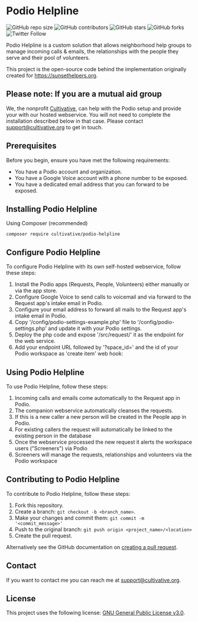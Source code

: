 # Podio Helpline

![GitHub repo size](https://img.shields.io/github/repo-size/cultivative/podio-helpline)
![GitHub contributors](https://img.shields.io/github/contributors/cultivative/podio-helpline)
![GitHub stars](https://img.shields.io/github/stars/cultivative/podio-helpline?style=social)
![GitHub forks](https://img.shields.io/github/forks/cultivative/podio-helpline?style=social)
![Twitter Follow](https://img.shields.io/twitter/follow/cultivative?style=social)

Podio Helpline is a custom solution that allows neighborhood help groups to manage incoming calls & emails, the relationships with the people they serve and their pool of volunteers.

This project is the open-source code behind the implementation originally created for https://sunsethelpers.org. 

## Please note: If you are a mutual aid group
We, the nonprofit [Cultivative](https://cultivative.org), can help with the Podio setup and provide your with our hosted webservice. 
You will not need to complete the installation described below in that case. Please contact [support@cultivative.org](mailto:support@cultivative.org)</a> to get in touch.

## Prerequisites

Before you begin, ensure you have met the following requirements:
* You have a Podio account and organization.
* You have a Google Voice account with a phone number to be exposed.
* You have a dedicated email address that you can forward to be exposed.

## Installing Podio Helpline

Using Composer (recommended)

`composer require cultivative/podio-helpline`


## Configure Podio Helpline

To configure Podio Helpline with its own self-hosted webservice, follow these steps:

1. Install the Podio apps (Requests, People, Volunteers) either manually or via the app store.
2. Configure Google Voice to send calls to voicemail and via forward to the Request app's intake email in Podio.
3. Configure your email address to forward all mails to the Request app's intake email in Podio.
3. Copy '/config/podio-settings-example.php' file to '/config/podio-settings.php' and update it with your Podio settings.
4. Deploy the php code and expose '/src/request/' it as the endpoint for the web service.
5. Add your endpoint URL followed by '?space_id=' and the id of your Podio workspace as 'create item' web hook:

## Using Podio Helpline

To use Podio Helpline, follow these steps:

1. Incoming calls and emails come automatically to the Request app in Podio.
2. The companion webservice automatically cleanses the requests.
3. If this is a new caller a new person will be created in the People app in Podio.
4. For existing callers the request will automatically be linked to the existing person in the database
5. Once the webservice processed the new request it alerts the workspace users ("Screeners") via Podio   
2. Screeners will manage the requests, relationships and volunteers via the Podio workspace

## Contributing to Podio Helpline

To contribute to Podio Helpline, follow these steps:

1. Fork this repository.
2. Create a branch: `git checkout -b <branch_name>`.
3. Make your changes and commit them: `git commit -m '<commit_message>'`
4. Push to the original branch: `git push origin <project_name>/<location>`
5. Create the pull request.

Alternatively see the GitHub documentation on [creating a pull request](https://help.github.com/en/github/collaborating-with-issues-and-pull-requests/creating-a-pull-request).

## Contact

If you want to contact me you can reach me at [support@cultivative.org](mailto:support@cultivative.org).

## License

This project uses the following license: [GNU General Public License v3.0](https://github.com/cultivative/podio-helpline/blob/master/LICENSE).
